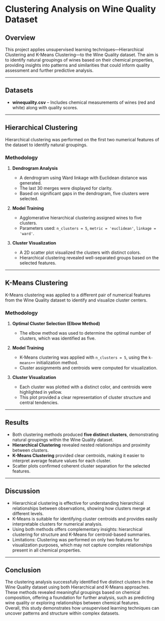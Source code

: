 # Clustering Analysis on Wine Quality Dataset

## Overview

This project applies unsupervised learning techniques—Hierarchical Clustering and K-Means Clustering—to the Wine Quality dataset. The aim is to identify natural groupings of wines based on their chemical properties, providing insights into patterns and similarities that could inform quality assessment and further predictive analysis.

---

## Datasets

- **winequality.csv** – Includes chemical measurements of wines (red and white) along with quality scores.

---

## Hierarchical Clustering

Hierarchical clustering was performed on the first two numerical features of the dataset to identify natural groupings.

### Methodology

1. **Dendrogram Analysis**  
   - A dendrogram using Ward linkage with Euclidean distance was generated.  
   - The last 30 merges were displayed for clarity.  
   - Based on significant gaps in the dendrogram, five clusters were selected.

2. **Model Training**  
   - Agglomerative hierarchical clustering assigned wines to five clusters.  
   - Parameters used: `n_clusters = 5`, `metric = 'euclidean'`, `linkage = 'ward'`.

3. **Cluster Visualization**  
   - A 2D scatter plot visualized the clusters with distinct colors.  
   - Hierarchical clustering revealed well-separated groups based on the selected features.

---

## K-Means Clustering

K-Means clustering was applied to a different pair of numerical features from the Wine Quality dataset to identify and visualize cluster centers.

### Methodology

1. **Optimal Cluster Selection (Elbow Method)**  
   - The elbow method was used to determine the optimal number of clusters, which was identified as five.

2. **Model Training**  
   - K-Means clustering was applied with `n_clusters = 5`, using the `k-means++` initialization method.  
   - Cluster assignments and centroids were computed for visualization.

3. **Cluster Visualization**  
   - Each cluster was plotted with a distinct color, and centroids were highlighted in yellow.  
   - This plot provided a clear representation of cluster structure and central tendencies.

---

## Results

- Both clustering methods produced **five distinct clusters**, demonstrating natural groupings within the Wine Quality dataset.  
- **Hierarchical Clustering** revealed nested relationships and proximity between clusters.  
- **K-Means Clustering** provided clear centroids, making it easier to interpret average feature values for each cluster.  
- Scatter plots confirmed coherent cluster separation for the selected features.

---

## Discussion

- Hierarchical clustering is effective for understanding hierarchical relationships between observations, showing how clusters merge at different levels.  
- K-Means is suitable for identifying cluster centroids and provides easily interpretable clusters for numerical analysis.  
- Using both methods offers complementary insights: hierarchical clustering for structure and K-Means for centroid-based summaries.  
- Limitations: Clustering was performed on only two features for visualization purposes, which may not capture complex relationships present in all chemical properties.

---

## Conclusion

The clustering analysis successfully identified five distinct clusters in the Wine Quality dataset using both Hierarchical and K-Means approaches.  
These methods revealed meaningful groupings based on chemical composition, offering a foundation for further analysis, such as predicting wine quality or exploring relationships between chemical features.  
Overall, this study demonstrates how unsupervised learning techniques can uncover patterns and structure within complex datasets.
